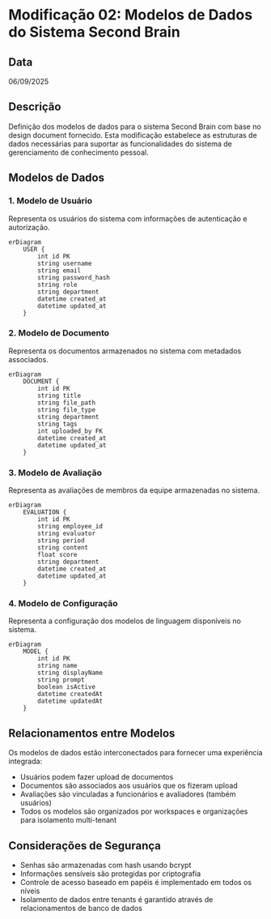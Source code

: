 # Modificação 02: Modelos de Dados do Sistema Second Brain

## Data
06/09/2025

## Descrição
Definição dos modelos de dados para o sistema Second Brain com base no design document fornecido. Esta modificação estabelece as estruturas de dados necessárias para suportar as funcionalidades do sistema de gerenciamento de conhecimento pessoal.

## Modelos de Dados

### 1. Modelo de Usuário
Representa os usuários do sistema com informações de autenticação e autorização.

```mermaid
erDiagram
    USER {
        int id PK
        string username
        string email
        string password_hash
        string role
        string department
        datetime created_at
        datetime updated_at
    }
```

### 2. Modelo de Documento
Representa os documentos armazenados no sistema com metadados associados.

```mermaid
erDiagram
    DOCUMENT {
        int id PK
        string title
        string file_path
        string file_type
        string department
        string tags
        int uploaded_by FK
        datetime created_at
        datetime updated_at
    }
```

### 3. Modelo de Avaliação
Representa as avaliações de membros da equipe armazenadas no sistema.

```mermaid
erDiagram
    EVALUATION {
        int id PK
        string employee_id
        string evaluator
        string period
        string content
        float score
        string department
        datetime created_at
        datetime updated_at
    }
```

### 4. Modelo de Configuração
Representa a configuração dos modelos de linguagem disponíveis no sistema.

```mermaid
erDiagram
    MODEL {
        int id PK
        string name
        string displayName
        string prompt
        boolean isActive
        datetime createdAt
        datetime updatedAt
    }
```

## Relacionamentos entre Modelos

Os modelos de dados estão interconectados para fornecer uma experiência integrada:

- Usuários podem fazer upload de documentos
- Documentos são associados aos usuários que os fizeram upload
- Avaliações são vinculadas a funcionários e avaliadores (também usuários)
- Todos os modelos são organizados por workspaces e organizações para isolamento multi-tenant

## Considerações de Segurança

- Senhas são armazenadas com hash usando bcrypt
- Informações sensíveis são protegidas por criptografia
- Controle de acesso baseado em papéis é implementado em todos os níveis
- Isolamento de dados entre tenants é garantido através de relacionamentos de banco de dados